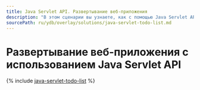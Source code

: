 ```yaml
---
title: Java Servlet API. Развертывание веб-приложения
description: "В этом сценарии вы узнаете, как с помощью Java Servlet API и serverless-технологий создать небольшое веб-приложение для управления списком задач."
sourcePath: ru/ydb/overlay/solutions/java-servlet-todo-list.md
---
```



# Развертывание веб-приложения с использованием Java Servlet API

{% include [java-servlet-todo-list](../../_includes/java-servlet-todo-list.md) %}